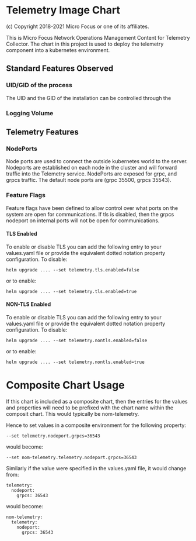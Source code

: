 # Telemetry Image Chart
(c) Copyright 2018-2021 Micro Focus or one of its affiliates.

This is Micro Focus Network Operations Management Content for Telemetry Collector. The chart in this project 
is used to deploy the telemetry component into a kubernetes environment. 

## Standard Features Observed

### UID/GID of the process
The UID and the GID of the installation can be controlled through the 

### Logging Volume


## Telemetry Features
### NodePorts 
Node ports are used to connect the outside kubernetes world to the server. Nodeports are established on each 
node in the cluster and will forward traffic into the Telemetry service. NodePorts are exposed for grpc, and grpcs 
traffic. The default node ports are (grpc 35500, grpcs 35543).

### Feature Flags
Feature flags have been defined to allow control over what ports on the system are open for communications. If tls
is disabled, then the grpcs nodeport on internal ports will not be open for communications. 

#### TLS Enabled
To enable or disable TLS you can add the following entry to your values.yaml file or provide the equivalent dotted 
notation property configuration.  To disable:
```
helm upgrade .... --set telemetry.tls.enabled=false
```
or to enable:
```
helm upgrade .... --set telemetry.tls.enabled=true
```

#### NON-TLS Enabled
To enable or disable TLS you can add the following entry to your values.yaml file or provide the equivalent dotted
notation property configuration.  To disable:
```
helm upgrade .... --set telemetry.nontls.enabled=false
```
or to enable:
```
helm upgrade .... --set telemetry.nontls.enabled=true
```

# Composite Chart Usage
If this chart is included as a composite chart, then the entries for the values and properties will need to be 
prefixed with the chart name within the composit chart. This would typically be nom-telemetry.

Hence to set values in a composite environment for the following property:
```
--set telemetry.nodeport.grpcs=36543
```
would become:
```
--set nom-telemetry.telemetry.nodeport.grpcs=36543
```

Similarly if the value were specified in the values.yaml file, it would change from:

```
telemetry:
  nodeport:
    grpcs: 36543
```

would become:

```
nom-telemetry:
  telemetry:
    nodeport:
      grpcs: 36543
```
